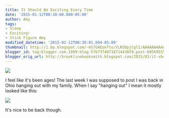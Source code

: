 ```yaml
---
title: It Should Be Exciting Every Time
date: '2015-01-12T08:30:00.000-05:00'
author: Amy
tags:
- Sleep
- Exciting!
- Stick Figure Amy
modified_datetime: '2015-01-12T08:30:01.694-05:00'
thumbnail: http://1.bp.blogspot.com/-mS7GAEooTto/VLN3DpjCglI/AAAAAAAAAuE/hUqcdCqa7l8/s72-c/Excitement.jpg
blogger_id: tag:blogger.com,1999:blog-5767374071871443859.post-6056955536327182475
blogger_orig_url: http://brooklinebooksmith.blogspot.com/2015/01/it-should-be-exciting-every-time.html
---
```

[![](http://1.bp.blogspot.com/-mS7GAEooTto/VLN3DpjCglI/AAAAAAAAAuE/hUqcdCqa7l8/s1600/Excitement.jpg)](http://1.bp.blogspot.com/-mS7GAEooTto/VLN3DpjCglI/AAAAAAAAAuE/hUqcdCqa7l8/s1600/Excitement.jpg)

I feel like it's been ages! The last week I was supposed to post I was back in Ohio hanging out with my family. When I say "hanging out" I mean it mostly looked like this:

[![](http://2.bp.blogspot.com/-JVesc2V-dvc/VLN3DhINthI/AAAAAAAAAuA/8EGn_wgZnqE/s1600/sleepcrop.jpg)](http://2.bp.blogspot.com/-JVesc2V-dvc/VLN3DhINthI/AAAAAAAAAuA/8EGn_wgZnqE/s1600/sleepcrop.jpg)

It's nice to be back though.